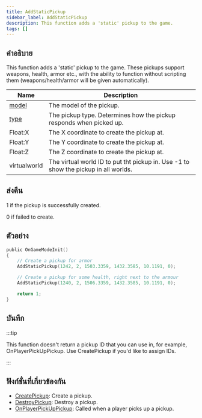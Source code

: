```yaml
---
title: AddStaticPickup
sidebar_label: AddStaticPickup
description: This function adds a 'static' pickup to the game.
tags: []
---
```


## คำอธิบาย

This function adds a 'static' pickup to the game. These pickups support weapons, health, armor etc., with the ability to function without scripting them (weapons/health/armor will be given automatically).

| Name                             | Description                                                                         |
| -------------------------------- | ----------------------------------------------------------------------------------- |
| [model](../resources/pickupids)  | The model of the pickup.                                                            |
| [type](../resources/pickuptypes) | The pickup type. Determines how the pickup responds when picked up.                 |
| Float:X                          | The X coordinate to create the pickup at.                                           |
| Float:Y                          | The Y coordinate to create the pickup at.                                           |
| Float:Z                          | The Z coordinate to create the pickup at.                                           |
| virtualworld                     | The virtual world ID to put tht pickup in. Use -1 to show the pickup in all worlds. |

## ส่งคืน

1 if the pickup is successfully created.

0 if failed to create.

## ตัวอย่าง

```c
public OnGameModeInit()
{
    // Create a pickup for armor
    AddStaticPickup(1242, 2, 1503.3359, 1432.3585, 10.1191, 0);

    // Create a pickup for some health, right next to the armour
    AddStaticPickup(1240, 2, 1506.3359, 1432.3585, 10.1191, 0);

    return 1;
}
```

## บันทึก

:::tip

This function doesn't return a pickup ID that you can use in, for example, OnPlayerPickUpPickup. Use CreatePickup if you'd like to assign IDs.

:::

## ฟังก์ชั่นที่เกี่ยวข้องกัน

- [CreatePickup](CreatePickup): Create a pickup.
- [DestroyPickup](DestroyPickup): Destroy a pickup.
- [OnPlayerPickUpPickup](../callbacks/OnPlayerPickUpPickup): Called when a player picks up a pickup.

